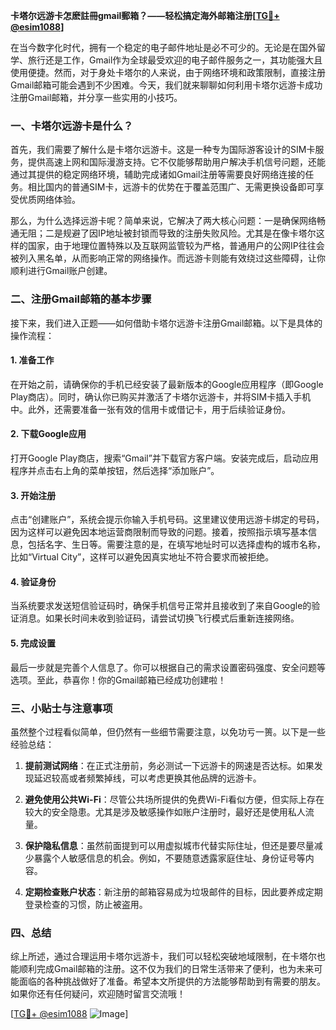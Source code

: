 **卡塔尔远游卡怎麽註冊gmail郵箱？——轻松搞定海外邮箱注册[[TG💪+ @esim1088](https://t.me/s/esim1088)]**

在当今数字化时代，拥有一个稳定的电子邮件地址是必不可少的。无论是在国外留学、旅行还是工作，Gmail作为全球最受欢迎的电子邮件服务之一，其功能强大且使用便捷。然而，对于身处卡塔尔的人来说，由于网络环境和政策限制，直接注册Gmail邮箱可能会遇到不少困难。今天，我们就来聊聊如何利用卡塔尔远游卡成功注册Gmail邮箱，并分享一些实用的小技巧。

### 一、卡塔尔远游卡是什么？

首先，我们需要了解什么是卡塔尔远游卡。这是一种专为国际游客设计的SIM卡服务，提供高速上网和国际漫游支持。它不仅能够帮助用户解决手机信号问题，还能通过其提供的稳定网络环境，辅助完成诸如Gmail注册等需要良好网络连接的任务。相比国内的普通SIM卡，远游卡的优势在于覆盖范围广、无需更换设备即可享受优质网络体验。

那么，为什么选择远游卡呢？简单来说，它解决了两大核心问题：一是确保网络畅通无阻；二是规避了因IP地址被封锁而导致的注册失败风险。尤其是在像卡塔尔这样的国家，由于地理位置特殊以及互联网监管较为严格，普通用户的公网IP往往会被列入黑名单，从而影响正常的网络操作。而远游卡则能有效绕过这些障碍，让你顺利进行Gmail账户创建。

### 二、注册Gmail邮箱的基本步骤

接下来，我们进入正题——如何借助卡塔尔远游卡注册Gmail邮箱。以下是具体的操作流程：

#### 1. 准备工作
在开始之前，请确保你的手机已经安装了最新版本的Google应用程序（即Google Play商店）。同时，确认你已购买并激活了卡塔尔远游卡，并将SIM卡插入手机中。此外，还需要准备一张有效的信用卡或借记卡，用于后续验证身份。

#### 2. 下载Google应用
打开Google Play商店，搜索“Gmail”并下载官方客户端。安装完成后，启动应用程序并点击右上角的菜单按钮，然后选择“添加账户”。

#### 3. 开始注册
点击“创建账户”，系统会提示你输入手机号码。这里建议使用远游卡绑定的号码，因为这样可以避免因本地运营商限制而导致的问题。接着，按照指示填写基本信息，包括名字、生日等。需要注意的是，在填写地址时可以选择虚构的城市名称，比如“Virtual City”，这样可以避免因真实地址不符合要求而被拒绝。

#### 4. 验证身份
当系统要求发送短信验证码时，确保手机信号正常并且接收到了来自Google的验证消息。如果长时间未收到验证码，请尝试切换飞行模式后重新连接网络。

#### 5. 完成设置
最后一步就是完善个人信息了。你可以根据自己的需求设置密码强度、安全问题等选项。至此，恭喜你！你的Gmail邮箱已经成功创建啦！

### 三、小贴士与注意事项

虽然整个过程看似简单，但仍然有一些细节需要注意，以免功亏一篑。以下是一些经验总结：

1. **提前测试网络**：在正式注册前，务必测试一下远游卡的网速是否达标。如果发现延迟较高或者频繁掉线，可以考虑更换其他品牌的远游卡。
   
2. **避免使用公共Wi-Fi**：尽管公共场所提供的免费Wi-Fi看似方便，但实际上存在较大的安全隐患。尤其是涉及敏感操作如账户注册时，最好还是使用私人流量。

3. **保护隐私信息**：虽然前面提到可以用虚拟城市代替实际住址，但还是要尽量减少暴露个人敏感信息的机会。例如，不要随意透露家庭住址、身份证号等内容。

4. **定期检查账户状态**：新注册的邮箱容易成为垃圾邮件的目标，因此要养成定期登录检查的习惯，防止被盗用。

### 四、总结

综上所述，通过合理运用卡塔尔远游卡，我们可以轻松突破地域限制，在卡塔尔也能顺利完成Gmail邮箱的注册。这不仅为我们的日常生活带来了便利，也为未来可能面临的各种挑战做好了准备。希望本文所提供的方法能够帮助到有需要的朋友。如果你还有任何疑问，欢迎随时留言交流哦！

[[TG💪+ @esim1088](https://t.me/s/esim1088) ![Image](https://i.postimg.cc/4NQfJmqS/Snipaste-2025-05-13-00-14-12.png)]